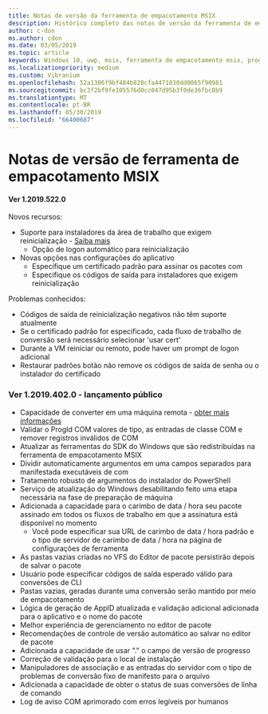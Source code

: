 ```yaml
---
title: Notas de versão da ferramenta de empacotamento MSIX
description: Histórico completo das notas de versão da ferramenta de empacotamento MSIX
author: c-don
ms.author: cdon
ms.date: 03/05/2019
ms.topic: article
keywords: Windows 10, uwp, msix, ferramenta de empacotamento msix, programa insider
ms.localizationpriority: medium
ms.custom: Vibranium
ms.openlocfilehash: 52a1306f9bf484b828cfa4471030dd0065f90981
ms.sourcegitcommit: bc3f2bf9fe105576d0cc047d95b3f0de36fbc8b9
ms.translationtype: MT
ms.contentlocale: pt-BR
ms.lasthandoff: 05/30/2019
ms.locfileid: "66400687"
---
```

# <a name="msix-packaging-tool-release-notes"></a>Notas de versão de ferramenta de empacotamento MSIX 

#### <a name="ver-120195220"></a>Ver 1.2019.522.0

Novos recursos:

- Suporte para instaladores da área de trabalho que exigem reinicialização - [Saiba mais](../support-restart.md)
    - Opção de logon automático para reinicialização 
- Novas opções nas configurações do aplicativo
    - Especifique um certificado padrão para assinar os pacotes com 
    - Especifique os códigos de saída para instaladores que exigem reinicialização
    
Problemas conhecidos:

- Códigos de saída de reinicialização negativos não têm suporte atualmente
- Se o certificado padrão for especificado, cada fluxo de trabalho de conversão será necessário selecionar 'usar cert'
- Durante a VM reiniciar ou remoto, pode haver um prompt de logon adicional 
- Restaurar padrões botão não remove os códigos de saída de senha ou o instalador do certificado

### <a name="ver-120194020---public-release"></a>**Ver 1.2019.402.0 - lançamento público**

 - Capacidade de converter em uma máquina remota - [obter mais informações](../remote-conversion-setup.md)
 - Validar o ProgId COM valores de tipo, as entradas de classe COM e remover registros inválidos de COM
 - Atualizar as ferramentas do SDK do Windows que são redistribuídas na ferramenta de empacotamento MSIX 
 - Dividir automaticamente argumentos em uma campos separados para manifestada executáveis de com
 - Tratamento robusto de argumentos do instalador do PowerShell
 - Serviço de atualização do Windows desabilitando feito uma etapa necessária na fase de preparação de máquina
- Adicionada a capacidade para o carimbo de data / hora seu pacote assinado em todos os fluxos de trabalho em que a assinatura está disponível no momento
    - Você pode especificar sua URL de carimbo de data / hora padrão e o tipo de servidor de carimbo de data / hora na página de configurações de ferramenta 
- As pastas vazias criadas no VFS do Editor de pacote persistirão depois de salvar o pacote
- Usuário pode especificar códigos de saída esperado válido para conversões de CLI
- Pastas vazias, geradas durante uma conversão serão mantido por meio de empacotamento
- Lógica de geração de AppID atualizada e validação adicional adicionada para o aplicativo e o nome do pacote 
- Melhor experiência de gerenciamento no editor de pacote
- Recomendações de controle de versão automático ao salvar no editor de pacote
- Adicionada a capacidade de usar "." o campo de versão de progresso
- Correção de validação para o local de instalação
- Manipuladores de associação e as entradas do servidor com o tipo de problemas de conversão fixo de manifesto para o arquivo
- Adicionada a capacidade de obter o status de suas conversões de linha de comando
- Log de aviso COM aprimorado com erros legíveis por humanos
